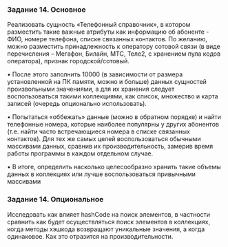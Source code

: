 ### Задание 14. Основное
Реализовать сущность «Телефонный справочник», в котором разместить такие важные атрибуты как информацию об абоненте - ФИО, номере телефона, списке связанных контактов. По желанию, можно разместить принадлежность к оператору сотовой связи (в виде перечисления – Мегафон, Билайн, МТС, Теле2, с хранением пула кодов оператора), признак городской/сотовый.

• После этого заполнить 10000 (в зависимости от размера установленной на ПК памяти, можно и больше) данных сущностей произвольными значениями, а для их хранения следует воспользоваться такими коллекциями, как список, множество и карта записей (очередь опционально использовать).

• Попытаться «оббежать» данные (можно в обратном порядке) и найти телефонные номера, которые наиболее популярны у других абонентов (т.е. найти часто встречающиеся номера в списке связанных контактов). Для тех же самых целей воспользоваться обычными массивами данных, сравнив их производительность, замерив время работы программы в каждом отдельном случае.

• В итоге, определить насколько целесообразно хранить такие объемы данных в коллекциях или лучше воспользоваться привычными массивами

### Задание 14. Опциональное
Исследовать как влияет hashCode на поиск элементов, в частности сравнить как будет осуществляться поиск элементов в коллекциях, когда методы хэшкода возвращают уникальные значения, а когда одинаковое. Как это отразится на производительности.
